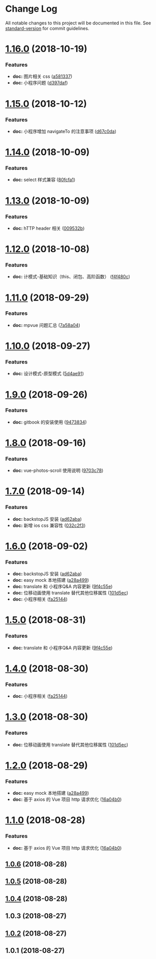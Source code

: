 # Change Log

All notable changes to this project will be documented in this file. See [standard-version](https://github.com/conventional-changelog/standard-version) for commit guidelines.

<a name="1.16.0"></a>
# [1.16.0](https://github.com/panmenglin/satellite-log/compare/v1.15.0...v1.16.0) (2018-10-19)


### Features

* **doc:** 图片相关 css ([a581337](https://github.com/panmenglin/satellite-log/commit/a581337))
* **doc:** 小程序问题 ([d397daf](https://github.com/panmenglin/satellite-log/commit/d397daf))



<a name="1.15.0"></a>
# [1.15.0](https://github.com/panmenglin/satellite-log/compare/v1.14.0...v1.15.0) (2018-10-12)


### Features

* **doc:** 小程序增加 navigateTo 的注意事项 ([d67c0da](https://github.com/panmenglin/satellite-log/commit/d67c0da))



<a name="1.14.0"></a>
# [1.14.0](https://github.com/panmenglin/satellite-log/compare/v1.13.0...v1.14.0) (2018-10-09)


### Features

* **doc:** select 样式兼容 ([80fcfa1](https://github.com/panmenglin/satellite-log/commit/80fcfa1))



<a name="1.13.0"></a>
# [1.13.0](https://github.com/panmenglin/satellite-log/compare/v1.12.0...v1.13.0) (2018-10-09)


### Features

* **doc:** hTTP header 相关 ([009532b](https://github.com/panmenglin/satellite-log/commit/009532b))



<a name="1.12.0"></a>
# [1.12.0](https://github.com/panmenglin/satellite-log/compare/v1.11.0...v1.12.0) (2018-10-08)


### Features

* **doc:** 计模式-基础知识（this、闭包、高阶函数） ([f4f480c](https://github.com/panmenglin/satellite-log/commit/f4f480c))



<a name="1.11.0"></a>
# [1.11.0](https://github.com/panmenglin/satellite-log/compare/v1.10.0...v1.11.0) (2018-09-29)


### Features

* **doc:** mpvue 问题汇总 ([7a58a04](https://github.com/panmenglin/satellite-log/commit/7a58a04))



<a name="1.10.0"></a>
# [1.10.0](https://github.com/panmenglin/satellite-log/compare/v1.9.0...v1.10.0) (2018-09-27)


### Features

* **doc:** 设计模式-原型模式 ([5d4ae91](https://github.com/panmenglin/satellite-log/commit/5d4ae91))



<a name="1.9.0"></a>
# [1.9.0](https://github.com/panmenglin/satellite-log/compare/v1.8.0...v1.9.0) (2018-09-26)


### Features

* **doc:** gitbook 的安装使用 ([9473834](https://github.com/panmenglin/satellite-log/commit/9473834))



<a name="1.8.0"></a>
# [1.8.0](https://github.com/panmenglin/satellite-log/compare/v1.7.0...v1.8.0) (2018-09-16)


### Features

* **doc:** vue-photos-scroll 使用说明 ([9703c78](https://github.com/panmenglin/satellite-log/commit/9703c78))



<a name="1.7.0"></a>
# [1.7.0](https://github.com/panmenglin/satellite-log/compare/v1.5.0...v1.7.0) (2018-09-14)


### Features

* **doc:** backstopJS 安装 ([ad62aba](https://github.com/panmenglin/satellite-log/commit/ad62aba))
* **doc:** 新增 ios css 兼容性 ([032c2f3](https://github.com/panmenglin/satellite-log/commit/032c2f3))



<a name="1.6.0"></a>
# [1.6.0](https://github.com/msxpan/satellite-log/compare/v1.1.0...v1.6.0) (2018-09-02)


### Features

* **doc:** backstopJS 安装 ([ad62aba](https://github.com/msxpan/satellite-log/commit/ad62aba))
* **doc:** easy mock 本地搭建 ([a28a499](https://github.com/msxpan/satellite-log/commit/a28a499))
* **doc:** translate 和 小程序Q&A 内容更新 ([9f4c55e](https://github.com/msxpan/satellite-log/commit/9f4c55e))
* **doc:** 位移动画使用 translate 替代其他位移属性 ([101d5ec](https://github.com/msxpan/satellite-log/commit/101d5ec))
* **doc:** 小程序相关 ([fa25144](https://github.com/msxpan/satellite-log/commit/fa25144))



<a name="1.5.0"></a>
# [1.5.0](https://github.com/panmenglin/satellite-log/compare/v1.4.0...v1.5.0) (2018-08-31)


### Features

* **doc:** translate 和 小程序Q&A 内容更新 ([9f4c55e](https://github.com/panmenglin/satellite-log/commit/9f4c55e))



<a name="1.4.0"></a>
# [1.4.0](https://github.com/msxpan/satellite-log/compare/v1.3.0...v1.4.0) (2018-08-30)


### Features

* **doc:** 小程序相关 ([fa25144](https://github.com/msxpan/satellite-log/commit/fa25144))



<a name="1.3.0"></a>
# [1.3.0](https://github.com/msxpan/satellite-log/compare/v1.2.0...v1.3.0) (2018-08-30)


### Features

* **doc:** 位移动画使用 translate 替代其他位移属性 ([101d5ec](https://github.com/msxpan/satellite-log/commit/101d5ec))



<a name="1.2.0"></a>
# [1.2.0](https://github.com/msxpan/satellite-log/compare/v1.0.6...v1.2.0) (2018-08-29)


### Features

* **doc:** easy mock 本地搭建 ([a28a499](https://github.com/msxpan/satellite-log/commit/a28a499))
* **doc:** 基于 axios 的 Vue 项目 http 请求优化 ([16a04b0](https://github.com/msxpan/satellite-log/commit/16a04b0))



<a name="1.1.0"></a>
# [1.1.0](https://github.com/msxpan/satellite-log/compare/v1.0.4...v1.1.0) (2018-08-28)


### Features

* **doc:** 基于 axios 的 Vue 项目 http 请求优化 ([16a04b0](https://github.com/msxpan/satellite-log/commit/16a04b0))



<a name="1.0.6"></a>
## [1.0.6](https://github.com/msxpan/satellite-log/compare/v1.0.5...v1.0.6) (2018-08-28)



<a name="1.0.5"></a>
## [1.0.5](https://github.com/msxpan/satellite-log/compare/v1.0.4...v1.0.5) (2018-08-28)



<a name="1.0.4"></a>
## [1.0.4](https://github.com/msxpan/satellite-log/compare/v1.0.3...v1.0.4) (2018-08-28)



<a name="1.0.3"></a>
## 1.0.3 (2018-08-27)



<a name="1.0.2"></a>
## [1.0.2](https://github.com/msxpan/satellite-log/compare/v1.0.1...v1.0.2) (2018-08-27)



<a name="1.0.1"></a>
## 1.0.1 (2018-08-27)
